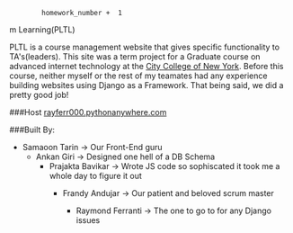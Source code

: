             homework_number +  1
m Learning(PLTL)

PLTL is a course management website that gives specific functionality to TA's(leaders). This site was a term project for a Graduate course on advanced
internet technology at the [City College of New York]. Before this course, 
neither myself or the rest of my teamates had any experience building websites using Django as a Framework. That being said, we did a pretty good job!

###Host
[rayferr000.pythonanywhere.com]

###Built By:

  - Samaoon Tarin    -> Our Front-End guru 
    - Ankan Giri       -> Designed one hell of a DB Schema
      - Prajakta Bavikar -> Wrote JS code so sophiscated it took me a whole day to figure it out
        - Frandy Andujar -> Our patient and beloved scrum master
          - Raymond Ferranti -> The one to go to for any Django issues



          [rayferr000.pythonanywhere.com]:https://rayferr000.pythonanywhere.com/
          [City College of New York]:http://www.ccny.cuny.edu/engineering/index.cfm
